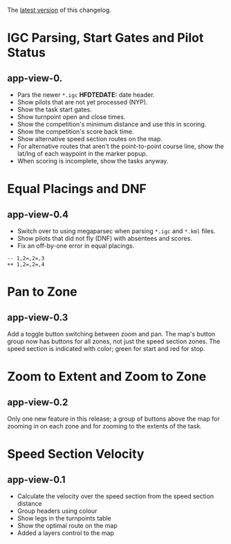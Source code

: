The [latest
version](https://github.com/BlockScope/flare-timing/blob/master/app-view/changelog.md)
of this changelog.

# IGC Parsing, Start Gates and Pilot Status
## app-view-0.

* Pars the newer `*.igc` **HFDTEDATE:** date header.
* Show pilots that are not yet processed (NYP).
* Show the task start gates.
* Show turnpoint open and close times.
* Show the competition's minimum distance and use this in scoring.
* Show the competition's score back time.
* Show alternative speed section routes on the map.
* For alternative routes that aren't the point-to-point course line, show the
  lat/lng of each waypoint in the marker popup.
* When scoring is incomplete, show the tasks anyway.

# Equal Placings and DNF
## app-view-0.4

* Switch over to using megaparsec when parsing `*.igc` and `*.kml` files.
* Show pilots that did not fly (DNF) with absentees and scores.
* Fix an off-by-one error in equal placings.

```
-- 1,2=,2=,3
++ 1,2=,2=,4
```

# Pan to Zone
## app-view-0.3

Add a toggle button switching between zoom and pan. The map's button group now
has buttons for all zones, not just the speed section zones. The speed section
is indicated with color; green for start and red for stop.

# Zoom to Extent and Zoom to Zone
## app-view-0.2

Only one new feature in this release; a group of buttons above the map for
zooming in on each zone and for zooming to the extents of the task.

# Speed Section Velocity
## app-view-0.1

* Calculate the velocity over the speed section from the speed section distance
* Group headers using colour
* Show legs in the turnpoints table
* Show the optimal route on the map
* Added a layers control to the map

